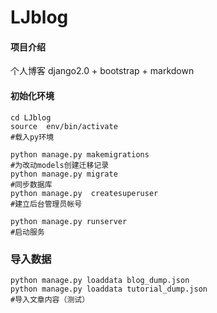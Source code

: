 # LJblog

#### 项目介绍
个人博客
django2.0 + bootstrap + markdown




#### 初始化环境
```
cd LJblog
source  env/bin/activate 
#载入py环境

python manage.py makemigrations 
#为改动models创建迁移记录
python manage.py migrate 
#同步数据库
python manage.py  createsuperuser
#建立后台管理员帐号

python manage.py runserver
#启动服务
```

### 导入数据
```
python manage.py loaddata blog_dump.json
python manage.py loaddata tutorial_dump.json
#导入文章内容（测试）
```